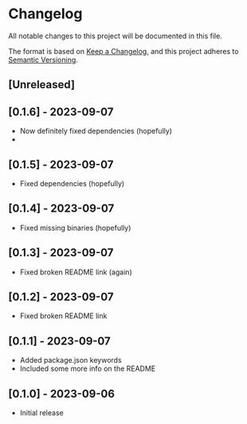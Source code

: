 # Changelog
All notable changes to this project will be documented in this file.

The format is based on [Keep a Changelog](https://keepachangelog.com/en/1.1.0/),
and this project adheres to [Semantic Versioning](https://semver.org/spec/v2.0.0.html).

## [Unreleased]

## [0.1.6] - 2023-09-07

- Now definitely fixed dependencies (hopefully)
- 
## [0.1.5] - 2023-09-07

- Fixed dependencies (hopefully)

## [0.1.4] - 2023-09-07

- Fixed missing binaries (hopefully)

## [0.1.3] - 2023-09-07

- Fixed broken README link (again)

## [0.1.2] - 2023-09-07

- Fixed broken README link

## [0.1.1] - 2023-09-07

- Added package.json keywords
- Included some more info on the README

## [0.1.0] - 2023-09-06

- Initial release
